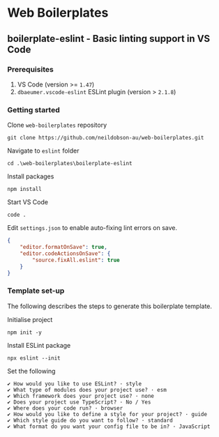 # Web Boilerplates
## boilerplate-eslint - Basic linting support in VS Code
### Prerequisites
1. VS Code (version >= `1.47`)
2. `dbaeumer.vscode-eslint` ESLint plugin (version > `2.1.8`)

### Getting started
Clone `web-boilerplates` repository

```
git clone https://github.com/neildobson-au/web-boilerplates.git
```

Navigate to `eslint` folder

```
cd .\web-boilerplates\boilerplate-eslint
```

Install packages

```
npm install
```

Start VS Code

```
code .
```

Edit `settings.json` to enable auto-fixing lint errors on save.

``` json
{
    "editor.formatOnSave": true,
    "editor.codeActionsOnSave": {
        "source.fixAll.eslint": true
    }
}
```

### Template set-up
The following describes the steps to generate this boilerplate template.

Initialise project

```
npm init -y
```

Install ESLint package

```
npx eslint --init
```

Set the following

```
✔ How would you like to use ESLint? · style
✔ What type of modules does your project use? · esm
✔ Which framework does your project use? · none
✔ Does your project use TypeScript? · No / Yes
✔ Where does your code run? · browser
✔ How would you like to define a style for your project? · guide
✔ Which style guide do you want to follow? · standard
✔ What format do you want your config file to be in? · JavaScript
```
